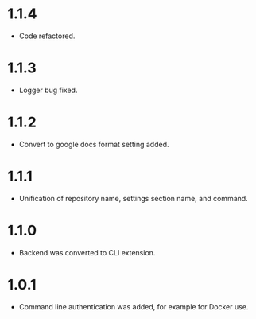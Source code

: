 # 1.1.4

-   Code refactored.

# 1.1.3

-   Logger bug fixed.

# 1.1.2

-   Convert to google docs format setting added.

# 1.1.1

-   Unification of repository name, settings section name, and command.

# 1.1.0

-   Backend was converted to CLI extension.

# 1.0.1

-   Command line authentication was added, for example for Docker use.
